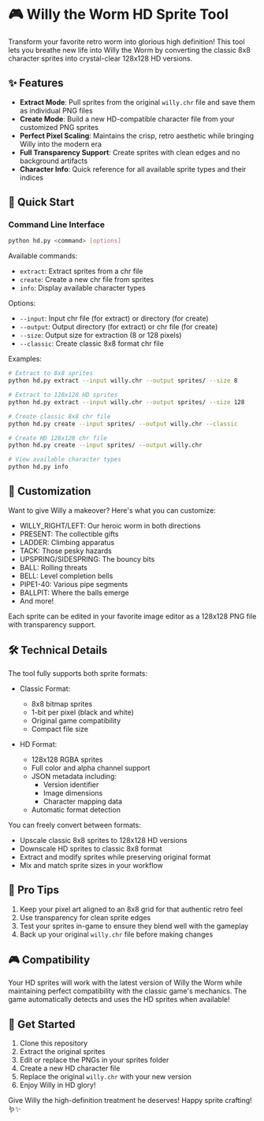 # 🎮 Willy the Worm HD Sprite Tool

Transform your favorite retro worm into glorious high definition! This tool lets you breathe new life into Willy the Worm by converting the classic 8x8 character sprites into crystal-clear 128x128 HD versions.

## ✨ Features

- **Extract Mode**: Pull sprites from the original `willy.chr` file and save them as individual PNG files
- **Create Mode**: Build a new HD-compatible character file from your customized PNG sprites
- **Perfect Pixel Scaling**: Maintains the crisp, retro aesthetic while bringing Willy into the modern era
- **Full Transparency Support**: Create sprites with clean edges and no background artifacts
- **Character Info**: Quick reference for all available sprite types and their indices

## 🎯 Quick Start

### Command Line Interface

```bash
python hd.py <command> [options]
```

Available commands:
- `extract`: Extract sprites from a chr file
- `create`: Create a new chr file from sprites
- `info`: Display available character types

Options:
- `--input`: Input chr file (for extract) or directory (for create)
- `--output`: Output directory (for extract) or chr file (for create)
- `--size`: Output size for extraction (8 or 128 pixels)
- `--classic`: Create classic 8x8 format chr file

Examples:

```bash
# Extract to 8x8 sprites
python hd.py extract --input willy.chr --output sprites/ --size 8

# Extract to 128x128 HD sprites
python hd.py extract --input willy.chr --output sprites/ --size 128

# Create classic 8x8 chr file
python hd.py create --input sprites/ --output willy.chr --classic

# Create HD 128x128 chr file
python hd.py create --input sprites/ --output willy.chr

# View available character types
python hd.py info
```

## 🎨 Customization

Want to give Willy a makeover? Here's what you can customize:

- WILLY_RIGHT/LEFT: Our heroic worm in both directions
- PRESENT: The collectible gifts
- LADDER: Climbing apparatus
- TACK: Those pesky hazards
- UPSPRING/SIDESPRING: The bouncy bits
- BALL: Rolling threats
- BELL: Level completion bells
- PIPE1-40: Various pipe segments
- BALLPIT: Where the balls emerge
- And more!

Each sprite can be edited in your favorite image editor as a 128x128 PNG file with transparency support.

## 🛠️ Technical Details

The tool fully supports both sprite formats:
- Classic Format:
  - 8x8 bitmap sprites
  - 1-bit per pixel (black and white)
  - Original game compatibility
  - Compact file size

- HD Format:
  - 128x128 RGBA sprites
  - Full color and alpha channel support
  - JSON metadata including:
    - Version identifier
    - Image dimensions
    - Character mapping data
  - Automatic format detection

You can freely convert between formats:
- Upscale classic 8x8 sprites to 128x128 HD versions
- Downscale HD sprites to classic 8x8 format
- Extract and modify sprites while preserving original format
- Mix and match sprite sizes in your workflow

## 🌟 Pro Tips

1. Keep your pixel art aligned to an 8x8 grid for that authentic retro feel
2. Use transparency for clean sprite edges
3. Test your sprites in-game to ensure they blend well with the gameplay
4. Back up your original `willy.chr` file before making changes

## 🎮 Compatibility

Your HD sprites will work with the latest version of Willy the Worm while maintaining perfect compatibility with the classic game's mechanics. The game automatically detects and uses the HD sprites when available!

## 🚀 Get Started

1. Clone this repository
2. Extract the original sprites
3. Edit or replace the PNGs in your sprites folder
4. Create a new HD character file
5. Replace the original `willy.chr` with your new version
6. Enjoy Willy in HD glory!

Give Willy the high-definition treatment he deserves! Happy sprite crafting! 🪱✨